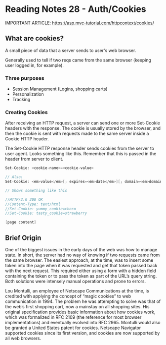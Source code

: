 # Reading Notes 28 - Auth/Cookies
IMPORTANT ARTICLE: https://asp.mvc-tutorial.com/httpcontext/cookies/

## What are cookies?
A small piece of data that a server sends to user's web browser.  

Generally used to tell if two reqs came from the same browser (keeping user logged in, for example).

### Three purposes
- Session Management (Logins, shopping carts)
- Personalization
- Tracking

### Creating Cookies
After receiving an HTTP request, a server can send one or more Set-Cookie headers with the response. The cookie is usually stored by the browser, and then the cookie is sent with requests made to the same server inside a Cookie HTTP header.

The Set-Cookie HTTP response header sends cookies from the server to user agent. Looks something like this. Remember that this is passed in the header from server to client.
``` cs
Set-Cookie: <cookie-name>=<cookie-value>

// Also:
Set-Cookie: <em>value</em>[; expires=<em>date</em>][; domain=<em>domain</em>][; path=<em>path</em>][; secure]

// Shows something like this

//HTTP/2.0 200 OK
//Content-Type: text/html
//Set-Cookie: yummy_cookie=choco
//Set-Cookie: tasty_cookie=strawberry

[page content]
```

## Brief Origin
One of the biggest issues in the early days of the web was how to manage state. In short, the server had no way of knowing if two requests came from the same browser. The easiest approach, at the time, was to insert some token into the page when it was requested and get that token passed back with the next request. This required either using a form with a hidden field containing the token or to pass the token as part of the URL’s query string. Both solutions were intensely manual operations and prone to errors.

Lou Montulli, an employee of Netscape Communications at the time, is credited with applying the concept of “magic cookies” to web communication in 1994. The problem he was attempting to solve was that of the web’s first shopping cart, now a mainstay on all shopping sites. His original specification provides basic information about how cookies work, which was formalized in RFC 2109 (the reference for most browser implementations) and eventually evolved into RFC 2965. Montulli would also be granted a United States patent for cookies. Netscape Navigator supported cookies since its first version, and cookies are now supported by all web browsers.
